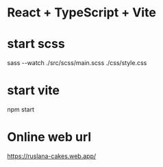 # React + TypeScript + Vite


# start scss

sass --watch ./src/scss/main.scss ./css/style.css

# start vite

npm start

# Online web url

https://ruslana-cakes.web.app/

